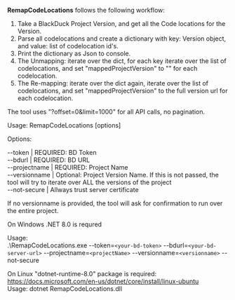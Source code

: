 **RemapCodeLocations** follows the following workflow:  
1. Take a BlackDuck Project Version, and get all the Code locations for the Version.  
2. Parse all codelocations and create a dictionary with key: Version object, and value: list of codelocation id's.  
3. Print the dictionary as Json to console.  
4. The Unmapping: iterate over the dict, for each key iterate over the list of codelocations, and set "mappedProjectVersion" to "" for each codelocation.  
5. The Re-mapping: iterate over the dict again, iterate over the list of codelocations, and set "mappedProjectVersion" to the full version url for each codelocation.  

The tool uses "?offset=0&limit=1000" for all API calls, no pagination.   

Usage: RemapCodeLocations [options]  

Options:  

 --token <token>               | REQUIRED: BD Token  
 --bdurl <bdurl>               | REQUIRED: BD URL  
 --projectname <projectname>   | REQUIRED: Project Name    
 --versionname <versionname>   | Optional: Project Version Name. If this is not passed, the tool will try to iterate over ALL the versions of the project   
 --not-secure                  | Allways trust server certificate  

 If no versionname is provided, the tool will ask for confirmation to run over the entire project. 

 
On Windows .NET 8.0 is requred  


Usage:  
.\RemapCodeLocations.exe --token=`<your-bd-token>` --bdurl=`<your-bd-server-url>`  --projectname=`<projectName>` --versionname=`<versionname>` --not-secure  


On Linux "dotnet-runtime-8.0" package is required: https://docs.microsoft.com/en-us/dotnet/core/install/linux-ubuntu  
Usage: dotnet RemapCodeLocations.dll
